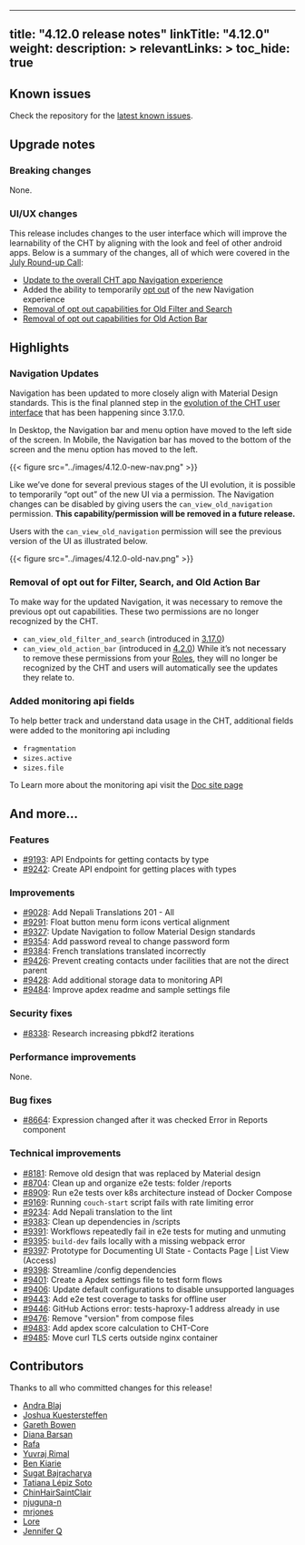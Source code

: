 
---
title: "4.12.0 release notes"
linkTitle: "4.12.0"
weight:
description: >
relevantLinks: >
toc_hide: true
---

## Known issues

Check the repository for the [latest known issues](https://github.com/medic/cht-core/issues?q=is%3Aissue+label%3A%22Affects%3A+4.12.0%22).

## Upgrade notes

### Breaking changes

None.

### UI/UX changes

This release includes changes to the user interface which will improve the learnability of the CHT by aligning with the look and feel of other android apps. Below is a summary of the changes, all of which were covered in the [July Round-up Call](https://youtube.com/watch?v=NSFRQt378Ls&t=460s):
- [Update to the overall CHT app Navigation experience](https://forum.communityhealthtoolkit.org/t/the-ui-evolution-of-the-cht/3515#navigation-6)
- Added the ability to temporarily [opt out](https://docs.communityhealthtoolkit.org/building/guides/updates/feature-flags/) of the new Navigation experience 
- [Removal of opt out capabilities for Old Filter and Search](https://forum.communityhealthtoolkit.org/t/feature-removal-opting-out-of-two-ui-changes/3738)
- [Removal of opt out capabilities for Old Action Bar](https://forum.communityhealthtoolkit.org/t/feature-removal-opting-out-of-two-ui-changes/3738)


## Highlights

### Navigation Updates 
Navigation has been updated to more closely align with Material Design standards. This is the final planned step in the [evolution of the CHT user interface](https://forum.communityhealthtoolkit.org/t/the-ui-evolution-of-the-cht/3515/1) that has been happening since 3.17.0.

In Desktop, the Navigation bar and menu option have moved to the left side of the screen. In Mobile, the Navigation bar has moved to the bottom of the screen and the menu option has moved to the left.

{{< figure src="../images/4.12.0-new-nav.png" >}}

Like we’ve done for several previous stages of the UI evolution, it is possible to temporarily “opt out” of the new UI via a permission. The Navigation changes can be disabled by giving users the `can_view_old_navigation` permission. **This capability/permission will be removed in a future release.**

Users with the `can_view_old_navigation` permission will see the previous version of the UI as illustrated below.

{{< figure src="../images/4.12.0-old-nav.png" >}}

### Removal of opt out for Filter, Search, and Old Action Bar

To make way for the updated Navigation, it was necessary to remove the previous opt out capabilities. These two permissions are no longer recognized by the CHT.
- `can_view_old_filter_and_search` (introduced in [3.17.0](https://docs.communityhealthtoolkit.org/core/releases/3.17.0/#update-to-search-and-filters-on-the-contacts-and-reports-tabs))
- `can_view_old_action_bar` (introduced in [4.2.0](https://docs.communityhealthtoolkit.org/core/releases/4.2.0/#floating-action-button))
While it’s not necessary to remove these permissions from your [Roles](https://docs.communityhealthtoolkit.org/building/reference/app-settings/user-roles/), they will no longer be recognized by the CHT and users will automatically see the updates they relate to.

### Added monitoring api fields

To help better track and understand data usage in the CHT, additional fields were added to the monitoring api including
- `fragmentation`
- `sizes.active`
- `sizes.file`

To Learn more about the monitoring api visit the [Doc site page](https://docs.communityhealthtoolkit.org/building/reference/api/#monitoring)


## And more...

### Features

- [#9193](https://github.com/medic/cht-core/issues/9193): API Endpoints for getting contacts by type
- [#9242](https://github.com/medic/cht-core/issues/9242): Create API endpoint for getting places with types

### Improvements

- [#9028](https://github.com/medic/cht-core/issues/9028): Add Nepali Translations 201 - All
- [#9291](https://github.com/medic/cht-core/issues/9291): Float button menu form icons vertical alignment
- [#9327](https://github.com/medic/cht-core/issues/9327): Update Navigation to follow Material Design standards
- [#9354](https://github.com/medic/cht-core/issues/9354): Add password reveal to change password form
- [#9384](https://github.com/medic/cht-core/issues/9384): French translations translated incorrectly
- [#9426](https://github.com/medic/cht-core/issues/9426): Prevent creating contacts under facilities that are not the direct parent
- [#9428](https://github.com/medic/cht-core/issues/9428): Add additional storage data to monitoring API
- [#9484](https://github.com/medic/cht-core/issues/9484): Improve apdex readme and sample settings file

### Security fixes

- [#8338](https://github.com/medic/cht-core/issues/8338): Research increasing pbkdf2 iterations

### Performance improvements

None.

### Bug fixes

- [#8664](https://github.com/medic/cht-core/issues/8664): Expression changed after it was checked Error in Reports component

### Technical improvements

- [#8181](https://github.com/medic/cht-core/issues/8181): Remove old design that was replaced by Material design 
- [#8704](https://github.com/medic/cht-core/issues/8704): Clean up and organize e2e tests: folder /reports 
- [#8909](https://github.com/medic/cht-core/issues/8909): Run e2e tests  over k8s architecture instead of Docker Compose
- [#9169](https://github.com/medic/cht-core/issues/9169): Running `couch-start` script fails with rate limiting error
- [#9234](https://github.com/medic/cht-core/issues/9234): Add Nepali translation to the lint
- [#9383](https://github.com/medic/cht-core/issues/9383): Clean up dependencies in /scripts
- [#9391](https://github.com/medic/cht-core/issues/9391): Workflows repeatedly fail in e2e tests for muting and unmuting
- [#9395](https://github.com/medic/cht-core/issues/9395): `build-dev` fails locally with a missing webpack error 
- [#9397](https://github.com/medic/cht-core/issues/9397): Prototype for Documenting UI State - Contacts Page | List View (Access)
- [#9398](https://github.com/medic/cht-core/issues/9398): Streamline /config dependencies
- [#9401](https://github.com/medic/cht-core/issues/9401): Create a Apdex settings file to test form flows 
- [#9406](https://github.com/medic/cht-core/issues/9406): Update default configurations to disable unsupported languages
- [#9443](https://github.com/medic/cht-core/issues/9443): Add e2e test coverage to tasks for offline user
- [#9446](https://github.com/medic/cht-core/issues/9446): GitHub Actions error: tests-haproxy-1 address already in use
- [#9476](https://github.com/medic/cht-core/issues/9476): Remove "version" from compose files
- [#9483](https://github.com/medic/cht-core/issues/9483): Add apdex score calculation to CHT-Core
- [#9485](https://github.com/medic/cht-core/issues/9485): Move curl TLS certs outside nginx container



## Contributors

Thanks to all who committed changes for this release!

- [Andra Blaj](https://github.com/andrablaj)
- [Joshua Kuestersteffen](https://github.com/jkuester)
- [Gareth Bowen](https://github.com/garethbowen)
- [Diana Barsan](https://github.com/dianabarsan)
- [Rafa](https://github.com/ralfudx)
- [Yuvraj Rimal](https://github.com/1yuv)
- [Ben Kiarie](https://github.com/Benmuiruri)
- [Sugat Bajracharya](https://github.com/sugat009)
- [Tatiana Lépiz Soto](https://github.com/tatilepizs)
- [ChinHairSaintClair](https://github.com/ChinHairSaintClair)
- [njuguna-n](https://github.com/njuguna-n)
- [mrjones](https://github.com/mrjones-plip)
- [Lore](https://github.com/lorerod)
- [Jennifer Q](https://github.com/latin-panda)